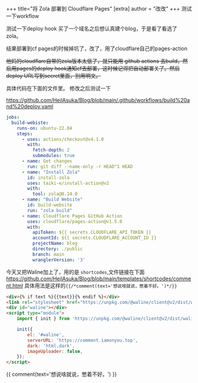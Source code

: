 +++
title="将 Zola 部署到 Cloudflare Pages"
[extra]
author = "改改"
+++
测试一下workflow

测试一下deploy hook
买了一个域名之后想认真建个blog，于是看了看选了zola。

结果部署到cf pages的时候掉坑了，改了，用了cloudflare自己的pages-action

~~他妈的cloudflare自带的zola版本太低了，就只能用 github actions 去build，然后用pages的deploy hook通知cf去部署，这时候记得把自动部署关了。然后deploy URL写到secret里面，别用明文。~~

具体代码在下面的文件里。
修改之后测试一下

<https://github.com/HeilAsuka/Blog/blob/main/.github/workflows/build%20and%20deploy.yaml>

```YAML
jobs:
  build-webiste:
    runs-on: ubuntu-22.04
    steps:
      - uses: actions/checkout@v4.1.0
        with:
          fetch-depth: 2
          submodules: true
      - name: Get changes
        run: git diff --name-only -r HEAD^1 HEAD
      - name: "Install Zola"
        id: install-zola
        uses: taiki-e/install-action@v2
        with:
          tool: zola@0.14.0
      - name: "Build Website"
        id: build-website
        run: "zola build"
      - name: Cloudflare Pages GitHub Action
        uses: cloudflare/pages-action@v1.5.0
        with:
          apiToken: ${{ secrets.CLOUDFLARE_API_TOKEN }}
          accountId: ${{ secrets.CLOUDFLARE_ACCOUNT_ID }}
          projectName: blog
          directory: ./public
          branch: main
          wranglerVersion: '3'
```

今天又把Waline加上了，用的是 `shortcodes`,文件链接在下面
<https://github.com/HeilAsuka/Blog/blob/main/templates/shortcodes/comment.html>
具体用法是这样的`{{/*comment(text='想说啥就说，憋着不好。')*/}}`

```HTML
<div>{% if text %}{{text}}{% endif %}</div>
<link rel="stylesheet" href="https://unpkg.com/@waline/client@v2/dist/waline.css" />
<div id="waline"></div>
<script type="module">
    import { init } from 'https://unpkg.com/@waline/client@v2/dist/waline.mjs';

    init({
        el: '#waline',
        serverURL: 'https://comment.iamonyou.top',
        dark: 'html.dark',
        imageUploader: false,
    });
</script>
```

{{ comment(text='想说啥就说，憋着不好。') }}
